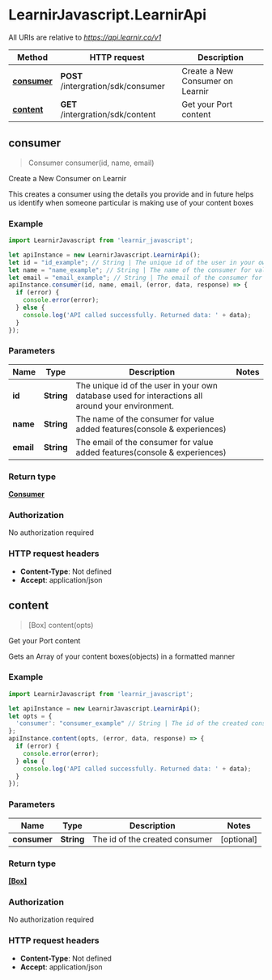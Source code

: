 # LearnirJavascript.LearnirApi

All URIs are relative to *https://api.learnir.co/v1*

Method | HTTP request | Description
------------- | ------------- | -------------
[**consumer**](LearnirApi.md#consumer) | **POST** /intergration/sdk/consumer | Create a New Consumer on Learnir
[**content**](LearnirApi.md#content) | **GET** /intergration/sdk/content | Get your Port content



## consumer

> Consumer consumer(id, name, email)

Create a New Consumer on Learnir

This creates a consumer using the details you provide and in future helps us identify when someone particular is making use of your content boxes

### Example

```javascript
import LearnirJavascript from 'learnir_javascript';

let apiInstance = new LearnirJavascript.LearnirApi();
let id = "id_example"; // String | The unique id of the user in your own database used for interactions all around your environment.
let name = "name_example"; // String | The name of the consumer for value added features(console & experiences)
let email = "email_example"; // String | The email of the consumer for value added  features(console & experiences)
apiInstance.consumer(id, name, email, (error, data, response) => {
  if (error) {
    console.error(error);
  } else {
    console.log('API called successfully. Returned data: ' + data);
  }
});
```

### Parameters


Name | Type | Description  | Notes
------------- | ------------- | ------------- | -------------
 **id** | **String**| The unique id of the user in your own database used for interactions all around your environment. | 
 **name** | **String**| The name of the consumer for value added features(console &amp; experiences) | 
 **email** | **String**| The email of the consumer for value added  features(console &amp; experiences) | 

### Return type

[**Consumer**](Consumer.md)

### Authorization

No authorization required

### HTTP request headers

- **Content-Type**: Not defined
- **Accept**: application/json


## content

> [Box] content(opts)

Get your Port content

Gets an Array of your content boxes(objects) in a formatted manner

### Example

```javascript
import LearnirJavascript from 'learnir_javascript';

let apiInstance = new LearnirJavascript.LearnirApi();
let opts = {
  'consumer': "consumer_example" // String | The id of the created consumer
};
apiInstance.content(opts, (error, data, response) => {
  if (error) {
    console.error(error);
  } else {
    console.log('API called successfully. Returned data: ' + data);
  }
});
```

### Parameters


Name | Type | Description  | Notes
------------- | ------------- | ------------- | -------------
 **consumer** | **String**| The id of the created consumer | [optional] 

### Return type

[**[Box]**](Box.md)

### Authorization

No authorization required

### HTTP request headers

- **Content-Type**: Not defined
- **Accept**: application/json

